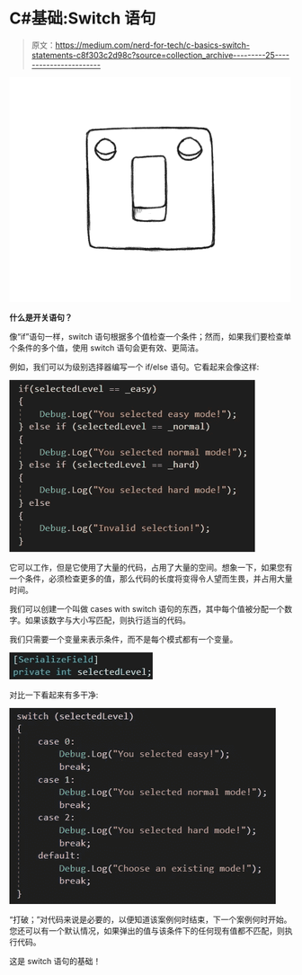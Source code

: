 # C#基础:Switch 语句

> 原文：<https://medium.com/nerd-for-tech/c-basics-switch-statements-c8f303c2d98c?source=collection_archive---------25----------------------->

![](img/4d180c4728d6ab517670d5ae336bd41d.png)

**什么是开关语句？**

像“if”语句一样，switch 语句根据多个值检查一个条件；然而，如果我们要检查单个条件的多个值，使用 switch 语句会更有效、更简洁。

例如，我们可以为级别选择器编写一个 if/else 语句。它看起来会像这样:

![](img/ba38102aeda2a466799f68c84c732fac.png)

它可以工作，但是它使用了大量的代码，占用了大量的空间。想象一下，如果您有一个条件，必须检查更多的值，那么代码的长度将变得令人望而生畏，并占用大量时间。

我们可以创建一个叫做 cases with switch 语句的东西，其中每个值被分配一个数字。如果该数字与大小写匹配，则执行适当的代码。

我们只需要一个变量来表示条件，而不是每个模式都有一个变量。

![](img/a90c98c153514930e79d6d3c3d8019af.png)

对比一下看起来有多干净:

![](img/edfdd50b0ade064efb3bdc55f14b29cd.png)

“打破；”对代码来说是必要的，以便知道该案例何时结束，下一个案例何时开始。您还可以有一个默认情况，如果弹出的值与该条件下的任何现有值都不匹配，则执行代码。

这是 switch 语句的基础！